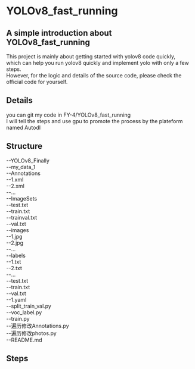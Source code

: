 # YOLOv8_fast_running
## A simple introduction about YOLOv8_fast_running
This project is mainly about getting started with yolov8 code quickly,  <br>
which can help you run yolov8 quickly and implement yolo with only a few steps. <br>
However, for the logic and details of the source code, please check the official code for yourself.

## Details
you can git my code in FY-4/YOLOv8_fast_running<br>
I will tell the steps and use gpu to promote the process by the plateform named Autodl

## Structure
--YOLOv8_Finally<br>
  --my_data_1<br>
    --Annotations<br>
      --1.xml<br>
      --2.xml<br>
      --...<br>
    --ImageSets<br>
      --test.txt<br>
      --train.txt<br>
      --trainval.txt<br>
      --val.txt<br>
    --images<br>
      --1.jpg<br>
      --2.jpg<br>
      --...<br>
    --labels<br>
      --1.txt<br>
      --2.txt<br>
      --...<br>
    --test.txt<br>
    --train.txt<br>
    --val.txt<br>
  --1.yaml<br>
  --split_train_val.py<br>
  --voc_label.py<br>
  --train.py<br>
  --遍历修改Annotations.py<br>
  --遍历修改photos.py<br>
--README.md<br>

## Steps
# 
